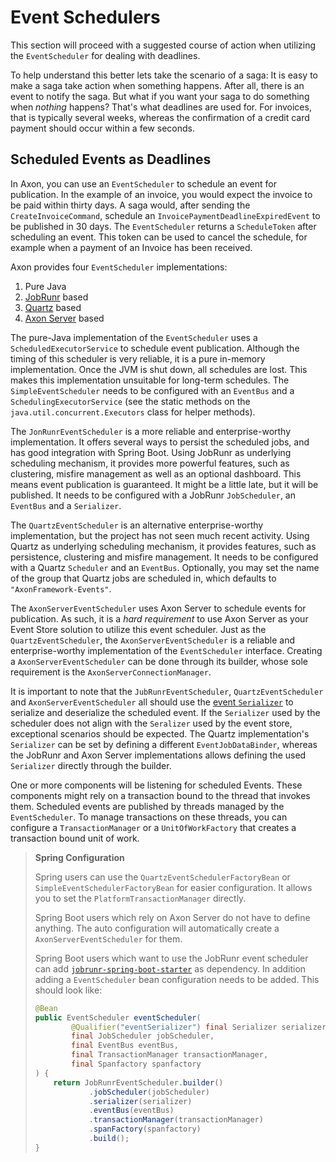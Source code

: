 # Event Schedulers

This section will proceed with a suggested course of action when utilizing the `EventScheduler` for dealing with deadlines.

To help understand this better lets take the scenario of a saga: 
It is easy to make a saga take action when something happens. 
After all, there is an event to notify the saga. But what if you want your saga to do something when _nothing_ happens? 
That's what deadlines are used for. 
For invoices, that is typically several weeks, whereas the confirmation of a credit card payment should occur within a few seconds.

## Scheduled Events as Deadlines

In Axon, you can use an `EventScheduler` to schedule an event for publication. In the example of an invoice, you would expect the invoice to be paid within thirty days. A saga would, after sending the `CreateInvoiceCommand`, schedule an `InvoicePaymentDeadlineExpiredEvent` to be published in 30 days. The `EventScheduler` returns a `ScheduleToken` after scheduling an event. This token can be used to cancel the schedule, for example when a payment of an Invoice has been received.

Axon provides four `EventScheduler` implementations:

 1. Pure Java
 2. [JobRunr](https://www.jobrunr.io/) based
 3. [Quartz](http://www.quartz-scheduler.org/) based
 4. [Axon Server](../../axon-server/introduction.md) based

The pure-Java implementation of the `EventScheduler` uses a `ScheduledExecutorService` to schedule event publication. 
Although the timing of this scheduler is very reliable, it is a pure in-memory implementation. 
Once the JVM is shut down, all schedules are lost. 
This makes this implementation unsuitable for long-term schedules.
The `SimpleEventScheduler` needs to be configured with an `EventBus` and a `SchedulingExecutorService` \(see the static methods on the `java.util.concurrent.Executors` class for helper methods\).

The `JonRunrEventScheduler` is a more reliable and enterprise-worthy implementation.
It offers several ways to persist the scheduled jobs, and has good integration with Spring Boot.
Using JobRunr as underlying scheduling mechanism, it provides more powerful features, such as clustering, misfire management as well as an optional dashboard.
This means event publication is guaranteed. It might be a little late, but it will be published.
It needs to be configured with a JobRunr `JobScheduler`, an `EventBus` and a `Serializer`.

The `QuartzEventScheduler` is an alternative enterprise-worthy implementation, but the project has not seen much recent activity. 
Using Quartz as underlying scheduling mechanism, it provides features, such as persistence, clustering and misfire management.
It needs to be configured with a Quartz `Scheduler` and an `EventBus`. 
Optionally, you may set the name of the group that Quartz jobs are scheduled in, which defaults to `"AxonFramework-Events"`.

The `AxonServerEventScheduler` uses Axon Server to schedule events for publication.
As such, it is a *hard requirement* to use Axon Server as your Event Store solution to utilize this event scheduler.
Just as the `QuartzEventScheduler`, the `AxonServerEventScheduler` is a reliable and enterprise-worthy implementation of the `EventScheduler` interface.
Creating a `AxonServerEventScheduler` can be done through its builder, whose sole requirement is the `AxonServerConnectionManager`.

It is important to note that the `JubRunrEventScheduler`, `QuartzEventScheduler` and `AxonServerEventScheduler` all should use the [event `Serializer`](../serialization.md#event-serialization) to serialize and deserialize the scheduled event.
If the `Serializer` used by the scheduler does not align with the `Seralizer` used by the event store, exceptional scenarios should be expected.
The Quartz implementation's `Serializer` can be set by defining a different `EventJobDataBinder`, whereas the JobRunr and Axon Server implementations allows defining the used `Serializer` directly through the builder.

One or more components will be listening for scheduled Events. 
These components might rely on a transaction bound to the thread that invokes them. 
Scheduled events are published by threads managed by the `EventScheduler`. 
To manage transactions on these threads, you can configure a `TransactionManager` or a `UnitOfWorkFactory` that creates a transaction bound unit of work.

> **Spring Configuration**
>
> Spring users can use the `QuartzEventSchedulerFactoryBean` or `SimpleEventSchedulerFactoryBean` for easier configuration. 
> It allows you to set the `PlatformTransactionManager` directly.
>
> Spring Boot users which rely on Axon Server do not have to define anything.
> The auto configuration will automatically create a `AxonServerEventScheduler` for them.
> 
> Spring Boot users which want to use the JobRunr event scheduler can add [`jobrunr-spring-boot-starter`](https://mvnrepository.com/artifact/org.jobrunr/jobrunr-spring-boot-starter) as dependency.
> In addition adding a `EventScheduler` bean configuration needs to be added. This should look like:
> ```java
> @Bean
> public EventScheduler eventScheduler(
>         @Qualifier("eventSerializer") final Serializer serializer,
>         final JobScheduler jobScheduler,
>         final EventBus eventBus,
>         final TransactionManager transactionManager,
>         final Spanfactory spanfactory
> ) {
>     return JobRunrEventScheduler.builder()
>             .jobScheduler(jobScheduler)
>             .serializer(serializer)
>             .eventBus(eventBus)
>             .transactionManager(transactionManager)
>             .spanFactory(spanfactory)
>             .build();
> }
> ```

